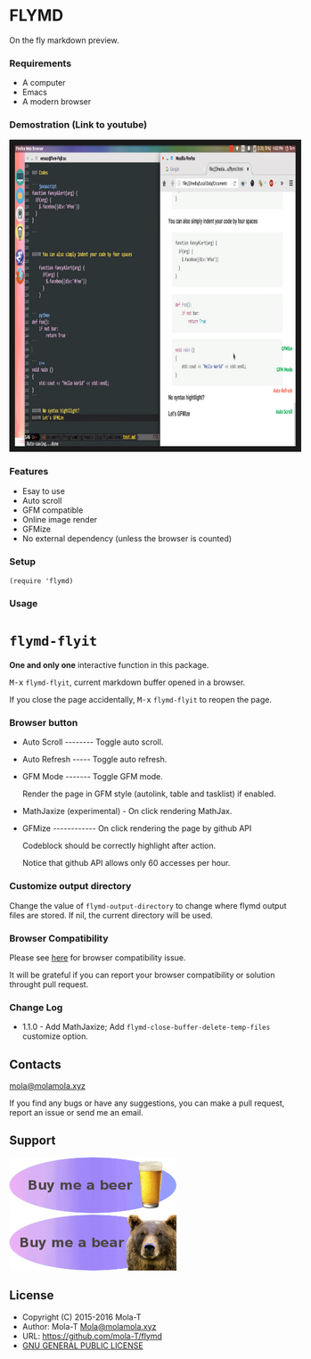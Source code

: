 # FLYMD

On the fly markdown preview.

### Requirements

- A computer
- Emacs
- A modern browser

### Demostration (Link to youtube)

<a href="https://www.youtube.com/watch?v=xMVe9Ka-CDI"
target="_blank"><img src="image/Emacs_On_the_fly_markdown_preview.png" 
alt="Emacs Multithread Demo on Youtube" width="960" height="540" border="10" /></a>

### Features

- Esay to use
- Auto scroll
- GFM compatible
- Online image render
- GFMize
- No external dependency (unless the browser is counted)

### Setup

``` emacs-lisp
(require 'flymd)
```

### Usage

# `flymd-flyit`

**One and only one** interactive function in this package.

<kbd>M-x</kbd> `flymd-flyit`, current markdown buffer opened in a browser.

If you close the page accidentally, <kbd>M-x</kbd> `flymd-flyit` to reopen the page.

### Browser button

- Auto Scroll -------- Toggle auto scroll.
- Auto Refresh ----- Toggle auto refresh.
- GFM Mode ------- Toggle GFM mode.

  Render the page in GFM style (autolink, table and tasklist) if enabled.

- MathJaxize (experimental) - On click rendering MathJax.

- GFMize ------------ On click rendering the page by github API

  Codeblock should be correctly highlight after action.

  Notice that github API allows only 60 accesses per hour.

### Customize output directory

Change the value of `flymd-output-directory` to change where flymd output files are stored.  If nil, the current
directory will be used.

### Browser Compatibility

Please see [here](browser.md) for browser compatibility issue.

It will be grateful if you can report your browser compatibility or solution throught pull request.

### Change Log

- 1.1.0 - Add MathJaxize; Add `flymd-close-buffer-delete-temp-files` customize option.

## Contacts

mola@molamola.xyz

If you find any bugs or have any suggestions, you can make a pull request, report an issue or send me an email.

## Support

[![paypal](image/buy_me_a_beer.png)](https://www.paypal.com/cgi-bin/webscr?cmd=_s-xclick&hosted_button_id=AG4M5N3TZQ2DJ)    [![paypal](image/buy_me_a_bear.png)](https://www.paypal.com/cgi-bin/webscr?cmd=_s-xclick&hosted_button_id=AZ8SZKK4MZQQE)

## License

* Copyright (C) 2015-2016 Mola-T
* Author: Mola-T <Mola@molamola.xyz>
* URL: https://github.com/mola-T/flymd
* [GNU GENERAL PUBLIC LICENSE](LICENSE)
